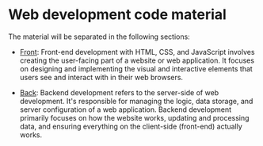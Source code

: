 # Web development code material

The material will be separated in the following sections:

- [Front](Front/Readme.md): Front-end development with HTML, CSS, and JavaScript involves creating the user-facing part of a website or web application. It focuses on designing and implementing the visual and interactive elements that users see and interact with in their web browsers.

- [Back](Back/Readme.md): Backend development refers to the server-side of web development. It's responsible for managing the logic, data storage, and server configuration of a web application. Backend development primarily focuses on how the website works, updating and processing data, and ensuring everything on the client-side (front-end) actually works.